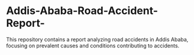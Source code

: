 # Addis-Ababa-Road-Accident-Report-
This repository contains a report analyzing road accidents in Addis Ababa, focusing on prevalent causes and conditions contributing to accidents.
